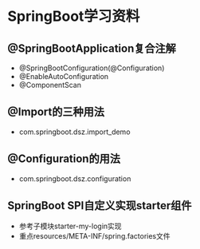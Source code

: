 # SpringBoot学习资料

## @SpringBootApplication复合注解
* @SpringBootConfiguration(@Configuration)
* @EnableAutoConfiguration
* @ComponentScan

## @Import的三种用法
* com.springboot.dsz.import_demo

## @Configuration的用法
* com.springboot.dsz.configuration

## SpringBoot SPI自定义实现starter组件
* 参考子模块starter-my-login实现
* 重点resources/META-INF/spring.factories文件